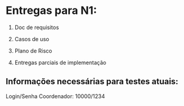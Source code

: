 # **Entregas para N1:**

1. Doc de requisitos

2. Casos de uso

3. Plano de Risco

4. Entregas parciais de implementação


## **Informações necessárias para testes atuais:**

Login/Senha Coordenador: 10000/1234

<div align="center">
<img src="https://user-images.githubusercontent.com/60760405/163653081-7d4793f3-3005-4be5-8b02-3d5cf6861e5a.jpg" width="0px" />
<img src="https://user-images.githubusercontent.com/60760405/163653083-292f3b6e-819c-40c0-8047-29890b75e388.jpg" width="0px" />
<img src="https://user-images.githubusercontent.com/60760405/163653087-5ca04cea-6f00-48c7-867e-4f4f5dfd7eee.jpg" width="0px" />
</div>

